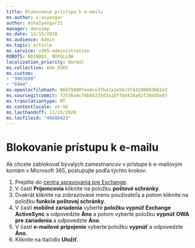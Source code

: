 ```yaml
---
title: Blokovanie prístupu k e-mailu
ms.author: v-aiyengar
author: AshaIyengar21
manager: dansimp
ms.date: 12/15/2020
ms.audience: Admin
ms.topic: article
ms.service: o365-administration
ROBOTS: NOINDEX, NOFOLLOW
localization_priority: Normal
ms.collection: Adm_O365
ms.custom:
- "9003890"
- "6944"
ms.openlocfilehash: 06079800fee6ce3fb47a1e56c9f4429805d061e2
ms.sourcegitcommit: 72536a4cf4b84235d3a16ffdd428a92f38dd5e87
ms.translationtype: MT
ms.contentlocale: sk-SK
ms.lasthandoff: 12/15/2020
ms.locfileid: "49680423"
---
```

# <a name="block-access-to-email"></a>Blokovanie prístupu k e-mailu

Ak chcete zablokovať bývalých zamestnancov v prístupe k e-mailovým kontám v Microsoft 365, postupujte podľa týchto krokov:

1. Prejdite do [centra spravovania pre Exchange](https://go.microsoft.com/fwlink/?linkid=2138629).
1. V časti **Príjemcovia** kliknite na položku **poštové schránky**.
1. Dvakrát kliknite na zobrazované meno používateľa a potom kliknite na položku **funkcie poštovej schránky**.
1. V časti **mobilné zariadenia** vyberte **položku vypnúť Exchange ActiveSync** a odpovedzte **Áno** a potom vyberte položku **vypnúť OWA pre zariadenia** a odpovedzte **Áno**.
1. V časti **e-mailové pripojenie** vyberte položku **vypnúť** a odpovedzte **Áno**.
1. Kliknite na tlačidlo **Uložiť**.
